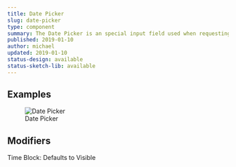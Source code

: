 ```yaml
---
title: Date Picker
slug: date-picker
type: component
summary: The Date Picker is an special input field used when requesting a date from the user.
published: 2019-01-10
author: michael
updated: 2019-01-10
status-design: available
status-sketch-lib: available
---
```


##  Examples

<figure>
    <img src="/static/images/date-picker.png" alt="Date Picker">
    <figcaption>Date Picker</figcaption>
</figure>

## Modifiers
Time Block: Defaults to Visible